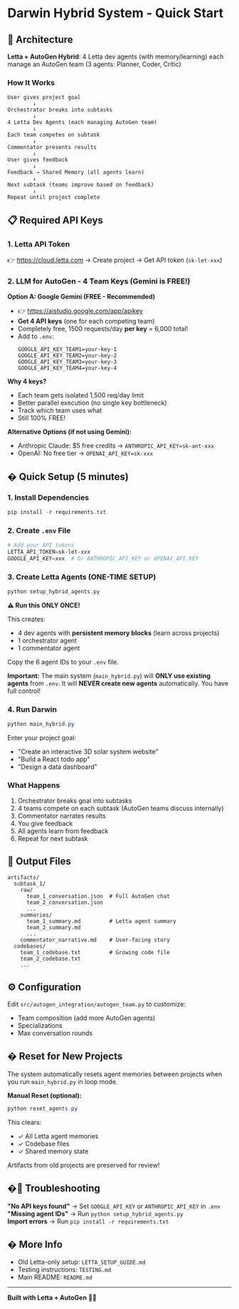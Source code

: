 # Darwin Hybrid System - Quick Start

## 🧬 Architecture

**Letta + AutoGen Hybrid**: 4 Letta dev agents (with memory/learning) each manage an AutoGen team (3 agents: Planner, Coder, Critic)

### How It Works

```
User gives project goal
        ↓
Orchestrator breaks into subtasks
        ↓
4 Letta Dev Agents (each managing AutoGen team)
        ↓
Each team competes on subtask
        ↓
Commentator presents results
        ↓
User gives feedback
        ↓
Feedback → Shared Memory (all agents learn)
        ↓
Next subtask (teams improve based on feedback)
        ↓
Repeat until project complete
```

## 📋 Required API Keys

### 1. Letta API Token
👉 https://cloud.letta.com → Create project → Get API token (`sk-let-xxx`)

### 2. LLM for AutoGen - 4 Team Keys (Gemini is FREE!)

**Option A: Google Gemini (FREE - Recommended)**
- 👉 https://aistudio.google.com/app/apikey
- **Get 4 API keys** (one for each competing team)
- Completely free, 1500 requests/day **per key** = 6,000 total!
- Add to `.env`:
  ```
  GOOGLE_API_KEY_TEAM1=your-key-1
  GOOGLE_API_KEY_TEAM2=your-key-2
  GOOGLE_API_KEY_TEAM3=your-key-3
  GOOGLE_API_KEY_TEAM4=your-key-4
  ```

**Why 4 keys?**
- Each team gets isolated 1,500 req/day limit
- Better parallel execution (no single key bottleneck)
- Track which team uses what
- Still 100% FREE!

**Alternative Options (if not using Gemini):**
- Anthropic Claude: $5 free credits → `ANTHROPIC_API_KEY=sk-ant-xxx`
- OpenAI: No free tier → `OPENAI_API_KEY=sk-xxx`

## � Quick Setup (5 minutes)

### 1. Install Dependencies
```powershell
pip install -r requirements.txt
```

### 2. Create `.env` File
```powershell
# Add your API tokens
LETTA_API_TOKEN=sk-let-xxx
GOOGLE_API_KEY=xxx  # Or ANTHROPIC_API_KEY or OPENAI_API_KEY
```

### 3. Create Letta Agents (ONE-TIME SETUP)
```powershell
python setup_hybrid_agents.py
```

**⚠️ Run this ONLY ONCE!**

This creates:
- 4 dev agents with **persistent memory blocks** (learn across projects)
- 1 orchestrator agent
- 1 commentator agent

Copy the 6 agent IDs to your `.env` file.

**Important:** The main system (`main_hybrid.py`) will **ONLY use existing agents** from `.env`. It will **NEVER create new agents** automatically. You have full control!

### 4. Run Darwin
```powershell
python main_hybrid.py
```

Enter your project goal:
- "Create an interactive 3D solar system website"
- "Build a React todo app"
- "Design a data dashboard"

### What Happens
1. Orchestrator breaks goal into subtasks
2. 4 teams compete on each subtask (AutoGen teams discuss internally)
3. Commentator narrates results
4. You give feedback
5. All agents learn from feedback
6. Repeat for next subtask

## 📁 Output Files

```
artifacts/
  subtask_1/
    raw/
      team_1_conversation.json  # Full AutoGen chat
      team_2_conversation.json
      ...
    summaries/
      team_1_summary.md         # Letta agent summary
      team_2_summary.md
      ...
    commentator_narrative.md    # User-facing story
  codebases/
    team_1_codebase.txt         # Growing code file
    team_2_codebase.txt
    ...
```

## ⚙️ Configuration

Edit `src/autogen_integration/autogen_team.py` to customize:
- Team composition (add more AutoGen agents)
- Specializations
- Max conversation rounds

## � Reset for New Projects

The system automatically resets agent memories between projects when you run `main_hybrid.py` in loop mode.

**Manual Reset (optional):**
```powershell
python reset_agents.py
```

This clears:
- ✓ All Letta agent memories
- ✓ Codebase files
- ✓ Shared memory state

Artifacts from old projects are preserved for review!

## �🐛 Troubleshooting

**"No API keys found"** → Set `GOOGLE_API_KEY` or `ANTHROPIC_API_KEY` in `.env`  
**"Missing agent IDs"** → Run `python setup_hybrid_agents.py`  
**Import errors** → Run `pip install -r requirements.txt`

## � More Info

- Old Letta-only setup: `LETTA_SETUP_GUIDE.md`
- Testing instructions: `TESTING.md`
- Main README: `README.md`

---

**Built with Letta + AutoGen** 🧬🤖
